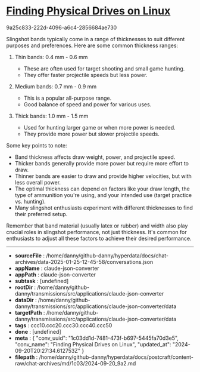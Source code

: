 # [Finding Physical Drives on Linux](https://claude.ai/chat/1c03dd1d-7481-473f-b697-5445fa70d3e5)

9a25c833-222d-4096-a6c4-2856684ae730

 Slingshot bands typically come in a range of thicknesses to suit different purposes and preferences. Here are some common thickness ranges:

1. Thin bands: 0.4 mm - 0.6 mm
   - These are often used for target shooting and small game hunting.
   - They offer faster projectile speeds but less power.

2. Medium bands: 0.7 mm - 0.9 mm
   - This is a popular all-purpose range.
   - Good balance of speed and power for various uses.

3. Thick bands: 1.0 mm - 1.5 mm
   - Used for hunting larger game or when more power is needed.
   - They provide more power but slower projectile speeds.

Some key points to note:

- Band thickness affects draw weight, power, and projectile speed.
- Thicker bands generally provide more power but require more effort to draw.
- Thinner bands are easier to draw and provide higher velocities, but with less overall power.
- The optimal thickness can depend on factors like your draw length, the type of ammunition you're using, and your intended use (target practice vs. hunting).
- Many slingshot enthusiasts experiment with different thicknesses to find their preferred setup.

Remember that band material (usually latex or rubber) and width also play crucial roles in slingshot performance, not just thickness. It's common for enthusiasts to adjust all these factors to achieve their desired performance.

---

* **sourceFile** : /home/danny/github-danny/hyperdata/docs/chat-archives/data-2025-01-25-12-45-58/conversations.json
* **appName** : claude-json-converter
* **appPath** : claude-json-converter
* **subtask** : [undefined]
* **rootDir** : /home/danny/github-danny/transmissions/src/applications/claude-json-converter
* **dataDir** : /home/danny/github-danny/transmissions/src/applications/claude-json-converter/data
* **targetPath** : /home/danny/github-danny/transmissions/src/applications/claude-json-converter/data
* **tags** : ccc10.ccc20.ccc30.ccc40.ccc50
* **done** : [undefined]
* **meta** : {
  "conv_uuid": "1c03dd1d-7481-473f-b697-5445fa70d3e5",
  "conv_name": "Finding Physical Drives on Linux",
  "updated_at": "2024-09-20T20:27:34.612753Z"
}
* **filepath** : /home/danny/github-danny/hyperdata/docs/postcraft/content-raw/chat-archives/md/1c03/2024-09-20_9a2.md